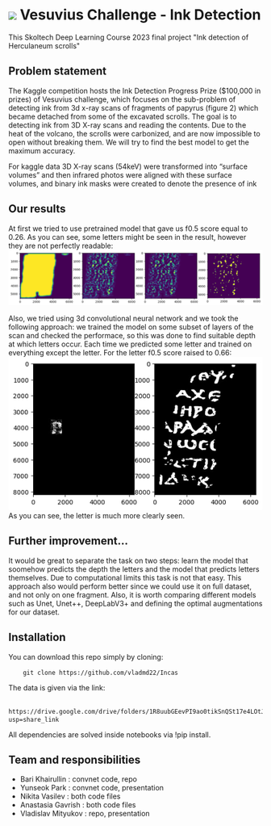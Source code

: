 #  ![](https://img.shields.io/badge/Kaggle-035a7d?style=for-the-badge&logo=kaggle&logoColor=white) Vesuvius Challenge - Ink Detection 

This Skoltech Deep Learning Course 2023 final project "Ink detection of Herculaneum scrolls"


## Problem statement

The Kaggle competition hosts the Ink Detection Progress Prize ($100,000 in prizes) of Vesuvius challenge, which focuses on the sub-problem of detecting ink from 3d x-ray scans of fragments of papyrus (figure 2) which became detached from some of the excavated scrolls.
The goal is to detecting ink from 3D X-ray scans and reading the contents.
Due to the heat of the volcano, the scrolls were carbonized, and are now impossible to open without breaking them.
We will try to find the best model to get the maximum accuracy.

For kaggle data 3D X-ray scans (54keV) were transformed into “surface volumes” and then infrared photos were aligned with these surface volumes, and binary ink masks were created to denote the presence of ink

## Our results
At first we tried to use pretrained model that gave us f0.5 score equal to 0.26. As you can see, some letters might be seen in the result, however they are not perfectly readable:
![pretrained_model_result](pretrained_res.png)

Also, we tried using 3d convolutional neural network and we took the following approach: we trained the model on some subset of layers of the scan and checked the performace, so this was done to find suitable depth at which letters occur. Each time we predicted some letter and trained on everything except the letter. For the letter f0.5 score raised to 0.66:
![sub](sublayers_res.jpg)
As you can see, the letter is much more clearly seen. 
## Further improvement...

It would be great to separate the task on two steps: learn the model that soomehow predicts the depth the letters and the model that predicts letters themselves. Due to computational limits this task is not that easy. This approach also would perform better since we could use it on full dataset, and not only on one fragment.
Also, it is worth comparing different models such as Unet, Unet++, DeepLabV3+ and defining the optimal augmentations for our dataset.

## Installation

You can download this repo simply by cloning:

        git clone https://github.com/vladmd22/Incas

The data is given via the link:

        https://drive.google.com/drive/folders/1R8uubGEevPI9ao0tikSnQSt17e4LOtJv?usp=share_link
       
All dependencies are solved inside notebooks via !pip install.

## Team and responsibilities

+ Bari Khairullin : convnet code, repo
+ Yunseok Park : convnet code, presentation
+ Nikita Vasilev : both code files
+ Anastasia Gavrish : both code files
+ Vladislav Mityukov : repo, presentation
